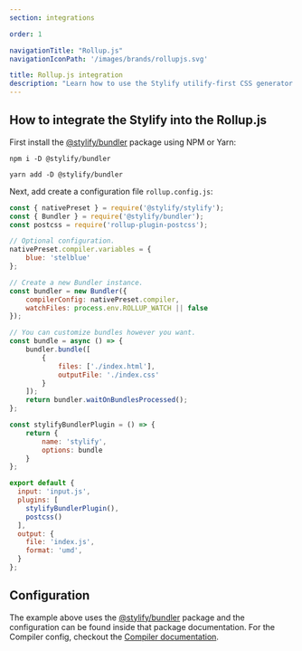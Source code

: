 ```yaml
---
section: integrations

order: 1

navigationTitle: "Rollup.js"
navigationIconPath: '/images/brands/rollupjs.svg'

title: Rollup.js integration
description: "Learn how to use the Stylify utilify-first CSS generator along with the Rollup.js."
---
```


<note><template>
Integration example for the Rollup.js can be found in <a href="https://github.com/stylify/integrations-examples/tree/master/rollupjs" target="_blank" rel="noopener">integrations examples repository</a>.
</template></note>

## How to integrate the Stylify into the Rollup.js

First install the [@stylify/bundler](/docs/bundler) package using NPM or Yarn:

```
npm i -D @stylify/bundler

yarn add -D @stylify/bundler
```

Next, add create a configuration file `rollup.config.js`:

```js
const { nativePreset } = require('@stylify/stylify');
const { Bundler } = require('@stylify/bundler');
const postcss = require('rollup-plugin-postcss');

// Optional configuration.
nativePreset.compiler.variables = {
	blue: 'stelblue'
};

// Create a new Bundler instance.
const bundler = new Bundler({
	compilerConfig: nativePreset.compiler,
	watchFiles: process.env.ROLLUP_WATCH || false
});

// You can customize bundles however you want.
const bundle = async () => {
	bundler.bundle([
		{
			files: ['./index.html'],
			outputFile: './index.css'
		}
	]);
	return bundler.waitOnBundlesProcessed();
};

const stylifyBundlerPlugin = () => {
	return {
		name: 'stylify',
		options: bundle
	}
};

export default {
  input: 'input.js',
  plugins: [
	stylifyBundlerPlugin(),
	postcss()
  ],
  output: {
    file: 'index.js',
    format: 'umd',
  }
};
```

## Configuration

The example above uses the [@stylify/bundler](/docs/bundler) package and the configuration can be found inside that package documentation.
For the Compiler config, checkout the [Compiler documentation](/docs/stylify/compiler).
